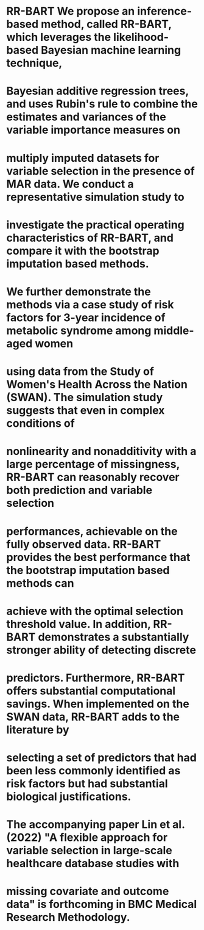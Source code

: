 # RR-BART We propose an inference-based method, called RR-BART, which leverages the likelihood-based Bayesian machine learning technique,
# Bayesian additive regression trees, and uses Rubin's rule to combine the estimates and variances of the variable importance measures on 
# multiply imputed datasets for variable selection in the presence of MAR data. We conduct a representative simulation study to 
# investigate the practical operating characteristics of RR-BART, and compare it with the bootstrap imputation based methods. 
# We further demonstrate the methods via a case study of risk factors for 3-year incidence of metabolic syndrome among middle-aged women 
# using data from the Study of Women's Health Across the Nation (SWAN). The simulation study suggests that even in complex conditions of 
# nonlinearity and nonadditivity with a large percentage of missingness,  RR-BART can reasonably recover both prediction and variable selection 
# performances,  achievable on the fully observed data. RR-BART provides the best performance that the bootstrap imputation based methods can
# achieve with the optimal selection threshold value. In addition, RR-BART demonstrates a substantially stronger ability of detecting discrete 
# predictors. Furthermore, RR-BART offers substantial computational savings. When implemented on the SWAN data, RR-BART adds to the literature by 
# selecting a set of predictors that had been less commonly identified as risk factors but had substantial biological justifications. 
# The accompanying paper Lin et al. (2022) "A flexible approach for variable selection in large-scale healthcare database studies with 
# missing covariate and outcome data" is forthcoming in BMC Medical Research Methodology. 
